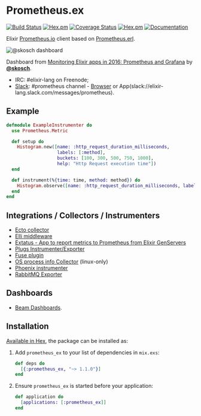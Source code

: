 # Prometheus.ex
[![Build Status](https://travis-ci.org/deadtrickster/prometheus.ex.svg?branch=master)](https://travis-ci.org/deadtrickster/prometheus.ex)
[![Hex.pm](https://img.shields.io/hexpm/dt/prometheus_ex.svg?maxAge=2592000)](https://hex.pm/packages/prometheus_ex)
[![Coverage Status](https://coveralls.io/repos/github/deadtrickster/prometheus.ex/badge.svg?branch=master)](https://coveralls.io/github/deadtrickster/prometheus.ex?branch=master)
[![Hex.pm](https://img.shields.io/hexpm/v/prometheus_ex.svg?maxAge=2592000)](https://hex.pm/packages/prometheus_ex)
[![Documentation](https://img.shields.io/badge/documentation-on%20hexdocs-green.svg)](https://hexdocs.pm/prometheus_ex/)

Elixir [Prometheus.io](https://prometheus.io) client based on [Prometheus.erl](https://github.com/deadtrickster/prometheus.erl).

![@skosch dashboard](http://aldusleaf.org/content/images/2016/09/grafana.jpg)

Dashboard from [Monitoring Elixir apps in 2016: Prometheus and Grafana](http://aldusleaf.org/monitoring-elixir-apps-in-2016-prometheus-and-grafana/) by [**@skosch**](https://github.com/skosch).

 - IRC: #elixir-lang on Freenode;
 - [Slack](https://elixir-slackin.herokuapp.com/): #prometheus channel - [Browser](https://elixir-lang.slack.com/messages/prometheus) or App(slack://elixir-lang.slack.com/messages/prometheus).

## Example

```elixir
defmodule ExampleInstrumenter do
  use Prometheus.Metric

  def setup do    
    Histogram.new([name: :http_request_duration_milliseconds,
                   labels: [:method],
                   buckets: [100, 300, 500, 750, 1000],
                   help: "Http Request execution time"])
  end

  def instrument(%{time: time, method: method}) do
    Histogram.observe([name: :http_request_duration_milliseconds, labels: [method]], time)
  end
end
```

## Integrations / Collectors / Instrumenters
 - [Ecto collector](https://github.com/deadtrickster/prometheus-ecto)
 - [Elli middleware](https://github.com/elli-lib/elli_prometheus)
 - [Extatus - App to report metrics to Prometheus from Elixir GenServers](https://github.com/gmtprime/extatus)
 - [Plugs Instrumenter/Exporter](https://github.com/deadtrickster/prometheus-plugs)
 - [Fuse plugin](https://github.com/jlouis/fuse#fuse_stats_prometheus)
 - [OS process info Collector](https://hex.pm/packages/prometheus_process_collector) (linux-only)
 - [Phoenix instrumenter](https://github.com/deadtrickster/prometheus-phoenix)
 - [RabbitMQ Exporter](https://github.com/deadtrickster/prometheus_rabbitmq_exporter)

## Dashboards

- [Beam Dashboards](https://github.com/deadtrickster/beam-dashboards).

## Installation

[Available in Hex](https://hex.pm/packages/prometheus_ex), the package can be installed as:

1. Add `prometheus_ex` to your list of dependencies in `mix.exs`:

    ```elixir
    def deps do
      [{:prometheus_ex, "~> 1.1.0"}]
    end
    ```

2. Ensure `prometheus_ex` is started before your application:

    ```elixir
    def application do
      [applications: [:prometheus_ex]]
    end
    ```

